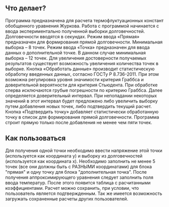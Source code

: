 ## Что делает?

Программа предназначена для расчета термофлуктуационных констант обобщенного уравнения Журкова. Работа с программой начинается с ввода экспериментально полученной выборки долговечностей. Долговечности вводятся в секундах. Режим ввода «Прямая» предназначен для формирования прямой долговечности. Минимальная выборка – 8 точек. Режим ввода «Точка» предназначен для ввода данных о дополнительной точке. В данном случае минимальная выборка – 12 точек. Для увеличения достоверности получаемых результатов существует возможность увеличения количества точек в выборке.
Кнопка «Обработать данные» производит статистическую обработку введенных данных, согласно ГОСТу Р 8.736-2011. При этом возможна регулировка уровня значимости критерия Граббса и доверительной вероятности для критерия Стьюдента. При обработке сперва исключаются грубые погрешности по критерию Граббса. Далее определяется доверительный интервал. При непопадании некоторых значений в этот интервал будет предложено либо увеличить выборку путем добавления новых точек, либо подтвердить текущий расчет. Кнопка «Подтвердить точку» добавляет статистически обработанную точку в список для формирования прямой долговечности.  Программа строит прямую только после добавления не менее чем пяти точек.


## Как пользоваться

Для получения одной точки необходимо ввести напряжение этой точки (используется как координата у) и выборку из долговечностей (используется как координата х).
Необходимо заполнить не менее 5 точек (все они должны быть с РАЗНЫМИ координатами) для блока "прямая" и одну точку для блока "дополнительная точка". 
После получения аппроксимирующего уравнения следует заполнить поля ввода температур. После этого появится таблица с расчитанными коэффициентами. 
Расчет можно сохранить, при условии, что пользователь является подтвержденным. 
Так же имеется возможность загружать сохраненные расчеты других пользователей.
